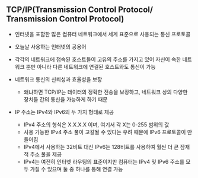 ## TCP/IP(Transmission Control Protocol/ Transmission Control Protocol)

- 인터넷을 포함한 많은 컴퓨터 네트워크에서 세계 표준으로 사용되는 통신 프로토콜
- 오늘날 사용하는 인터넷의 공용어
- 각각의 네트워크에 접속된 호스트들이 고유의 주소를 가지고 있어
자신이 속한 네트워크 뿐만 아니라 다른 네트워크에 연결된 호스트와도 통신이 가능
- 네트워크 통신의 신뢰성과 효율성을 보장
    - 왜냐하면 TCP/IP는 데이터의 정확한 전송을 보장하고, 네트워크 상의 다양한 장치들 간의 통신을 가능하게 하기 때문

- IP 주소는 IPv4와 IPv6의 두 가지 형태로 제공
    -  IPv4 주소의 형식은 X.X.X.X 이며, 여기서 각 X는 0-255 범위의 값
    - 사용 가능한 IPv4 주소 풀이 고갈될 수 있다는 우려 때문에 IPv6 프로토콜이 만들어짐
    - IPv4에서 사용하는 32비트 대신 IPv6는 128비트를 사용하여 훨씬 더 큰 잠재적 주소 풀을 제공
    - IPv4는 여전히 인터넷 라우팅의 표준이지만 컴퓨터는 IPv4 및 IPv6 주소를 모두 가질 수 있으며 둘 중 하나를 통해 연결 가능
